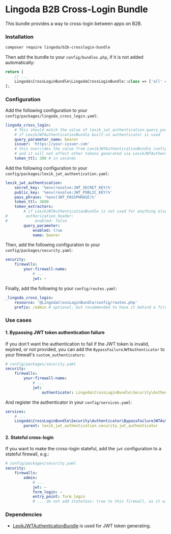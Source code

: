 # Lingoda B2B Cross-Login Bundle
This bundle provides a way to cross-login between apps on B2B.

### Installation
```bash
composer require lingoda/b2b-crosslogin-bundle
```
Then add the bundle to your `config/bundles.php`, if it is not added automatically:
```php
return [
    // ...
    Lingoda\CrossLoginBundle\LingodaCrossLoginBundle::class => ['all' => true],
];
```

### Configuration
Add the following configuration to your `config/packages/lingoda_cross_login.yaml`:
```yaml
lingoda_cross_login:
    # This should match the value of lexik_jwt_authentication.query_parameter.name parameter,
    # if LexikJWTAuthenticationBundle built-in authenticator is used
    query_parameter_name: bearer
    issuer: 'https://your-issuer.com'
    # this overrides the value from LexikJWTAuthenticationBundle configuration, only for the cross-bundle JWT token,
    # and it will not affect other tokens generated via LexikJWTAuthenticationBundle
    token_ttl: 300 # in seconds
```
Add the following configuration to your `config/packages/lexik_jwt_authentication.yaml`:
```yaml
lexik_jwt_authentication:
    secret_key: '%env(resolve:JWT_SECRET_KEY)%'
    public_key: '%env(resolve:JWT_PUBLIC_KEY)%'
    pass_phrase: '%env(JWT_PASSPHRASE)%'
    token_ttl: 3600
    token_extractors:
        # if LexikJWTAuthenticationBundle is not used for anything else, you can disable other extractors
#        authorization_header:
#            enabled: false
        query_parameter:
            enabled: true
            name: bearer
```

Then, add the following configuration to your `config/packages/security.yaml`:
```yaml
security:
    firewalls:
        your-firewall-name:
            # ...
            jwt: ~
```
Finally, add the following to your `config/routes.yaml`:
```yaml
_lingoda_cross_login:
    resource: '@LingodaCrossLoginBundle/config/routes.php'
    prefix: /admin # optional, but recommended to have it behind a firewall, so it can't be accessed by unauthorized users
```

### Use cases
#### 1. Bypassing JWT token authentication failure
If you don't want the authentication to fail if the JWT token is invalid, expired, or not provided, you can add the `BypassFailureJWTAuthenticator` to your firewall's `custom_authenticators`:
```yaml
# config/packages/security.yaml
security:
    firewalls:
        your-firewall-name:
            # ...
            jwt:
                authenticator: Lingoda\CrossLoginBundle\Security\Authenticator\BypassFailureJWTAuthenticator
```
And register the authenticator in your `config/services.yaml`:
```yaml
services:
    # ...
    Lingoda\CrossLoginBundle\Security\Authenticator\BypassFailureJWTAuthenticator:
        parent: lexik_jwt_authentication.security.jwt_authenticator
```

#### 2. Stateful cross-login
If you want to make the cross-login stateful, add the `jwt` configuration to a stateful firewall, e.g.:
```yaml
# config/packages/security.yaml
security:
    firewalls:
        admin:
            # ...
            jwt: ~
            form_login: ~
            entry_point: form_login
            # ... do not add stateless: true to this firewall, as it will make the cross-login stateless
```

### Dependencies
- [LexikJWTAuthenticationBundle](https://github.com/lexik/LexikJWTAuthenticationBundle) is used for JWT token generating.
